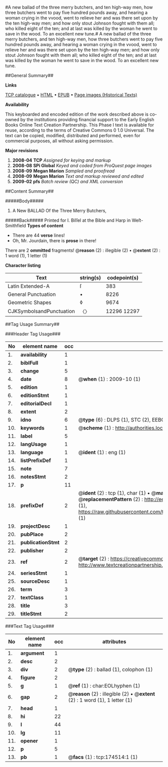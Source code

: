 #A new ballad of the three merry butchers, and ten high-way men, how three butchers went to pay five hundred pounds away, and hearing a woman crying in the vvood, went to relieve her and was there set upon by the ten high-way men; and how only stout Johnson fought with them all; who killed eight of the ten; and at last was killed by the woman he went to save in the wood. To an excellent new tune.#
A new ballad of the three merry butchers, and ten high-way men, how three butchers went to pay five hundred pounds away, and hearing a woman crying in the vvood, went to relieve her and was there set upon by the ten high-way men; and how only stout Johnson fought with them all; who killed eight of the ten; and at last was killed by the woman he went to save in the wood. To an excellent new tune.

##General Summary##

**Links**

[TCP catalogue](http://www.ota.ox.ac.uk/tcp/)  • 
[HTML](http://tei.it.ox.ac.uk/tcp/Texts-HTML/free/B04/B04547.html)  • 
[EPUB](http://tei.it.ox.ac.uk/tcp/Texts-EPUB/free/B04/B04547.epub) • 
[Page images (Historical Texts)](https://data.historicaltexts.jisc.ac.uk/view?pubId=eebo-47012544e&pageId=eebo-47012544e-174514-1)

**Availability**

This keyboarded and encoded edition of the
	       work described above is co-owned by the institutions
	       providing financial support to the Early English Books
	       Online Text Creation Partnership. This Phase I text is
	       available for reuse, according to the terms of Creative
	       Commons 0 1.0 Universal. The text can be copied,
	       modified, distributed and performed, even for
	       commercial purposes, all without asking permission.

**Major revisions**

1. __2008-04__ __TCP__ *Assigned for keying and markup*
1. __2008-08__ __SPi Global__ *Keyed and coded from ProQuest page images*
1. __2008-09__ __Megan Marion__ *Sampled and proofread*
1. __2008-09__ __Megan Marion__ *Text and markup reviewed and edited*
1. __2009-02__ __pfs__ *Batch review (QC) and XML conversion*

##Content Summary##

#####Body#####

1. A New BALLAD Of the Three Merry Butchers,

#####Back#####
Printed for I. Biſſel at the Bible and Harp in Weſt-Smithfield
**Types of content**

  * There are 44 **verse** lines!
  * Oh, Mr. Jourdain, there is **prose** in there!

There are 2 **ommitted** fragments! 
 @__reason__ (2) : illegible (2)  •  @__extent__ (2) : 1 word (1), 1 letter (1)

**Character listing**


|Text|string(s)|codepoint(s)|
|---|---|---|
|Latin Extended-A|ſ|383|
|General Punctuation|•|8226|
|Geometric Shapes|◊|9674|
|CJKSymbolsandPunctuation|〈〉|12296 12297|

##Tag Usage Summary##

###Header Tag Usage###

|No|element name|occ|attributes|
|---|---|---|---|
|1.|__availability__|1||
|2.|__biblFull__|1||
|3.|__change__|5||
|4.|__date__|8| @__when__ (1) : 2009-10 (1)|
|5.|__edition__|1||
|6.|__editionStmt__|1||
|7.|__editorialDecl__|1||
|8.|__extent__|2||
|9.|__idno__|6| @__type__ (6) : DLPS (1), STC (2), EEBO-CITATION (1), OCLC (1), VID (1)|
|10.|__keywords__|1| @__scheme__ (1) : http://authorities.loc.gov/ (1)|
|11.|__label__|5||
|12.|__langUsage__|1||
|13.|__language__|1| @__ident__ (1) : eng (1)|
|14.|__listPrefixDef__|1||
|15.|__note__|7||
|16.|__notesStmt__|2||
|17.|__p__|11||
|18.|__prefixDef__|2| @__ident__ (2) : tcp (1), char (1)  •  @__matchPattern__ (2) : ([0-9\-]+):([0-9IVX]+) (1), (.+) (1)  •  @__replacementPattern__ (2) : http://eebo.chadwyck.com/downloadtiff?vid=$1&page=$2 (1), https://raw.githubusercontent.com/textcreationpartnership/Texts/master/tcpchars.xml#$1 (1)|
|19.|__projectDesc__|1||
|20.|__pubPlace__|2||
|21.|__publicationStmt__|2||
|22.|__publisher__|2||
|23.|__ref__|2| @__target__ (2) : https://creativecommons.org/publicdomain/zero/1.0/ (1), http://www.textcreationpartnership.org/docs/. (1)|
|24.|__seriesStmt__|1||
|25.|__sourceDesc__|1||
|26.|__term__|3||
|27.|__textClass__|1||
|28.|__title__|3||
|29.|__titleStmt__|2||


###Text Tag Usage###

|No|element name|occ|attributes|
|---|---|---|---|
|1.|__argument__|1||
|2.|__desc__|2||
|3.|__div__|2| @__type__ (2) : ballad (1), colophon (1)|
|4.|__figure__|2||
|5.|__g__|1| @__ref__ (1) : char:EOLhyphen (1)|
|6.|__gap__|2| @__reason__ (2) : illegible (2)  •  @__extent__ (2) : 1 word (1), 1 letter (1)|
|7.|__head__|1||
|8.|__hi__|22||
|9.|__l__|44||
|10.|__lg__|11||
|11.|__opener__|1||
|12.|__p__|5||
|13.|__pb__|1| @__facs__ (1) : tcp:174514:1 (1)|
